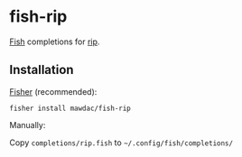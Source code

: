 # fish-rip

[Fish](https://github.com/fish-shell/fish-shell) completions for [rip](https://github.com/MilesCranmer/rip2).

## Installation

[Fisher](https://github.com/jorgebucaran/fisher) (recommended):

```fish
fisher install mawdac/fish-rip
```

Manually:

Copy `completions/rip.fish` to `~/.config/fish/completions/`
